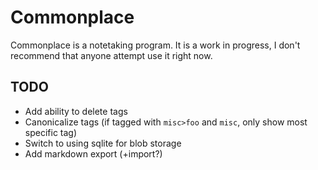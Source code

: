 # Commonplace

Commonplace is a notetaking program. It is a work in progress, I don't recommend that anyone attempt use it right now.

## TODO

* Add ability to delete tags
* Canonicalize tags (if tagged with `misc>foo` and `misc`, only show most specific tag)
* Switch to using sqlite for blob storage
* Add markdown export (+import?)
